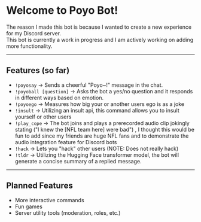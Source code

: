 # Welcome to Poyo Bot! 

The reason I made this bot is because I wanted to create a new experience for my Discord server.  
This bot is currently a work in progress and I am actively working on adding more functionality.  

---

## Features (so far)
- `!poyosay` → Sends a cheerful "Poyo~!" message in the chat.  
- `!poyoball [question]` → Asks the bot a yes/no question and it responds in different ways based on emotion.
- `!poyoego` → Measures how big your or another users ego is as a joke 
- `!insult` → Utilizing an insult api, this command allows you to insult yourself or other users
- `!play_cope` → The bot joins and plays a prerecorded audio clip jokingly stating ("I knew the [NFL team here] were bad") , I thought this would be fun to add since my friends are huge NFL fans and to demonstrate the audio integration feature for Discord bots
- `!hack` → Lets you "hack" other users (NOTE: Does not really hack)
- `!tldr` → Utilizing the Hugging Face transformer model, the bot will generate a concise summary of a replied message. 
---

## Planned Features
- More interactive commands  
- Fun games
- Server utility tools (moderation, roles, etc.)  
